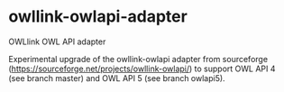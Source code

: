 # owllink-owlapi-adapter
OWLlink OWL API adapter

Experimental upgrade of the owllink-owlapi adapter from sourceforge (https://sourceforge.net/projects/owllink-owlapi/) to support OWL API 4 (see branch master) and OWL API 5 (see branch owlapi5).
